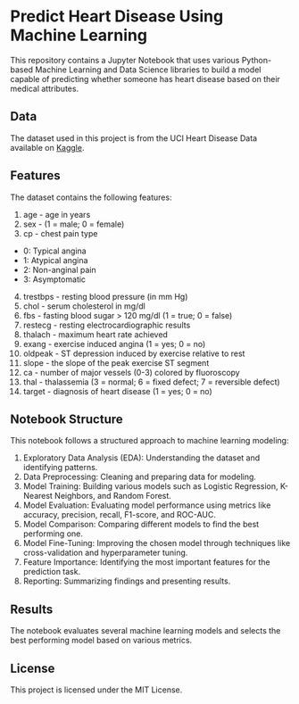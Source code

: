 # Predict Heart Disease Using Machine Learning

This repository contains a Jupyter Notebook that uses various Python-based Machine Learning and Data Science libraries to build a model capable of predicting whether someone has heart disease based on their medical attributes.

## Data
The dataset used in this project is from the UCI Heart Disease Data available on [Kaggle](https://www.kaggle.com/datasets/redwankarimsony/heart-disease-data).

## Features
The dataset contains the following features:

1. age - age in years
2. sex - (1 = male; 0 = female)
3. cp - chest pain type
  * 0: Typical angina
  * 1: Atypical angina
  * 2: Non-anginal pain
  * 3: Asymptomatic
4. trestbps - resting blood pressure (in mm Hg)
5. chol - serum cholesterol in mg/dl
6. fbs - fasting blood sugar > 120 mg/dl (1 = true; 0 = false)
7. restecg - resting electrocardiographic results
8. thalach - maximum heart rate achieved
9. exang - exercise induced angina (1 = yes; 0 = no)
10. oldpeak - ST depression induced by exercise relative to rest
11. slope - the slope of the peak exercise ST segment
12. ca - number of major vessels (0-3) colored by fluoroscopy
13. thal - thalassemia (3 = normal; 6 = fixed defect; 7 = reversible defect)
14. target - diagnosis of heart disease (1 = yes; 0 = no)

## Notebook Structure
This notebook follows a structured approach to machine learning modeling:

1. Exploratory Data Analysis (EDA): Understanding the dataset and identifying patterns.
2. Data Preprocessing: Cleaning and preparing data for modeling.
3. Model Training: Building various models such as Logistic Regression, K-Nearest Neighbors, and Random Forest.
4. Model Evaluation: Evaluating model performance using metrics like accuracy, precision, recall, F1-score, and ROC-AUC.
5. Model Comparison: Comparing different models to find the best performing one.
6. Model Fine-Tuning: Improving the chosen model through techniques like cross-validation and hyperparameter tuning.
7. Feature Importance: Identifying the most important features for the prediction task.
8. Reporting: Summarizing findings and presenting results.

## Results
The notebook evaluates several machine learning models and selects the best performing model based on various metrics.

## License
This project is licensed under the MIT License.
